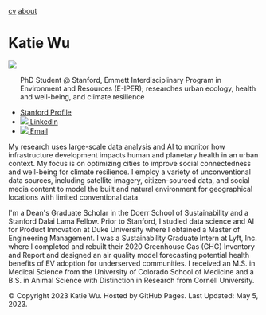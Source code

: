 <html>
<head>
  <link rel="stylesheet" type="text/css" href="CSS/style.css">
</head>
<body>
  <div class="topnav">
    <a href="cv/Wu_Katherine_CV.pdf">cv</a>
    <a href="https://kjw58.github.io/katiewu.github.io/">about</a>
    <h1>Katie Wu</h1>
  </div>
  <div class="left-column">
    <div>
      <img src="./img:/headshot_circle.png" class="main-image">
      <ul>
        <p>PhD Student @ Stanford, Emmett Interdisciplinary Program in Environment and Resources (E-IPER); researches urban ecology, health and well-being, and climate resilience </p>
        <li><a href="https://eiper.stanford.edu/people/katie-wu">Stanford Profile</a></li>
        <li><a href="https://www.linkedin.com/in/katiewu24/">
          <img src="./img:/LinkedIn.png">
          <span>LinkedIn</span>
        </a></li>
        <li><a href="mailto:katwu@stanford.edu">
          <img src="./img:/Email.png">
          <span>Email</span>
        </a></li>
      </ul>
    </div>
  </div>
  <main class="main-content">
    <p>My research uses large-scale data analysis and AI to monitor how infrastructure development impacts human and planetary health in an urban context. My focus is on optimizing cities to improve social connectedness and well-being for climate resilience. I employ a variety of unconventional data sources, including satellite imagery, citizen-sourced data, and social media content to model the built and natural environment for geographical locations with limited conventional data. </p> 
    <p>I'm a Dean's Graduate Scholar in the Doerr School of Sustainability and a Stanford Dalai Lama Fellow. Prior to Stanford, I studied data science and AI for Product Innovation at Duke University where I obtained a Master of Engineering Management. I was a Sustainability Graduate Intern at Lyft, Inc. where I completed and rebuilt their 2020 Greenhouse Gas (GHG) Inventory and Report and designed an air quality model forecasting potential health benefits of EV adoption for underserved communities. I received an M.S. in Medical Science from the University of Colorado School of Medicine and a B.S. in Animal Science with Distinction in Research from Cornell University. </p>
  </main>
</body>
<footer>
  <div class="footer-container">
    <p>&copy; Copyright 2023 Katie Wu.
    Hosted by GitHub Pages.
    Last Updated: May 5, 2023.
  </p>
</footer>
</html>